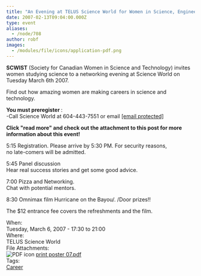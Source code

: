 ```yaml
---
title: "An Evening at TELUS Science World for Women in Science, Engineering and Technology"
date: 2007-02-13T09:04:00.000Z
type: event
aliases:
  - /node/708
author: robf
images:
  - /modules/file/icons/application-pdf.png
---
```


<div class="field field-name-body field-type-text-with-summary field-label-hidden"><div class="field-items"><div class="field-item even"><p><b>SCWIST</b> (Society for Canadian Women in Science and Technology) invites<br>
women studying science to a networking evening at Science World on<br>
Tuesday March 6th 2007.</p>
<p>Find out how amazing women are making careers in science and technology.</p>
<p><b>You must preregister </b>:<br>
-Call Science World at 604-443-7551 or email <a href="/cdn-cgi/l/email-protection#bcd6cfdfd3c8c8fccfdfd5d9d2dfd9cbd3ced0d892dedf92dfdd"><span class="__cf_email__" data-cfemail="a5cfd6c6cad1d1e5d6c6ccc0cbc6c0d2cad7c9c18bc7c68bc6c4">[email&#xA0;protected]</span></a></p>
<p><b>Click &quot;read more&quot; and check out the attachment to this post for more<br>
information about this event!</b></p>
<!--break--><p>5:15      Registration.  Please arrive by 5:30 PM. For security reasons,<br>
no late-comers will be admitted.</p>
<p>5:45      Panel discussion<br>
Hear real success stories and get some good advice.</p>
<p>7:00      Pizza and Networking.<br>
Chat with potential mentors.</p>
<p>8:30      Omnimax film Hurricane on the Bayou/. /Door prizes!!</p>
<p>The $12 entrance fee covers the refreshments and the film.</p>
</div></div></div><div class="field field-name-field-dates field-type-datetime field-label-above"><div class="field-label">When:&#xA0;</div><div class="field-items"><div class="field-item even"><span class="date-display-single">Tuesday, March 6, 2007 - <span class="date-display-range"><span class="date-display-start">17:30</span> to <span class="date-display-end">21:00</span></span></span></div></div></div><div class="field field-name-field-location field-type-text field-label-above"><div class="field-label">Where:&#xA0;</div><div class="field-items"><div class="field-item even">TELUS Science World</div></div></div><div class="field field-name-field-file-attachments field-type-file field-label-above"><div class="field-label">File Attachments:&#xA0;</div><div class="field-items"><div class="field-item even"><span class="file"><img class="file-icon" alt="PDF icon" title="application/pdf" src="/modules/file/icons/application-pdf.png"> <a href="https://ubccsss.org/files/print%20poster%2007.pdf" type="application/pdf; length=41797">print poster 07.pdf</a></span></div></div></div>    <footer>
    <div class="field field-name-field-tags field-type-taxonomy-term-reference field-label-above"><div class="field-label">Tags:&#xA0;</div><div class="field-items"><div class="field-item even"><a href="/career">Career</a></div></div></div>      </footer>